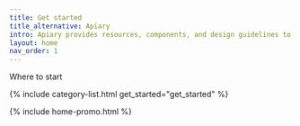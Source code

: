 ```yaml
---
title: Get started
title_alternative: Apiary
intro: Apiary provides resources, components, and design guidelines to help product teams work more efficiently, and to create simple, intuitive and beautiful experiences.
layout: home
nav_order: 1
---
```


Where to start

{% include category-list.html get_started="get_started" %}

{% include home-promo.html %}
